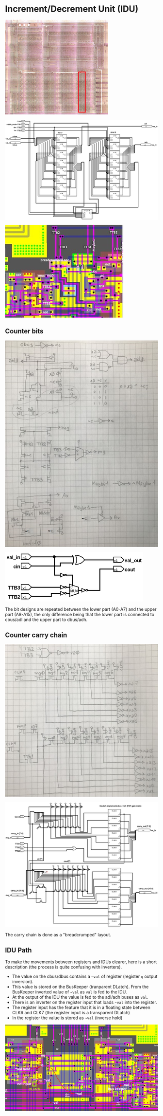 # Increment/Decrement Unit (IDU)

![locator_idu](/imgstore/locator_idu.png)

![IncDec](/logisim/IncDec.png)

![cntbit](/imgstore/modules/cntbit.jpg)

## Counter bits

![cntbit_tran](/imgstore/modules/cntbit_tran.jpg)

![IncDec_cntbit](/logisim/IncDec_cntbit.png)

The bit designs are repeated between the lower part (A0-A7) and the upper part (A8-A15), the only difference being that the lower part is connected to cbus/adl and the upper part to dbus/adh.

## Counter carry chain

![cntbit_carry_chain](/imgstore/modules/cntbit_carry_chain.jpg)

![IncDec_carry_chain](/logisim/IncDec_carry_chain.png)

The carry chain is done as a "breadcrumped" layout.

## IDU Path

To make the movements between registers and IDUs clearer, here is a short description (the process is quite confusing with inverters).

- The value on the cbus/dbus contains a `~val` of register (register `q` output inversion).
- This value is stored on the BusKeeper (tranparent DLatch). From the BusKeeper inverted value of `~val` as `val` is fed to the IDU.
- At the output of the IDU the value is fed to the adl/adh buses as `val`.
- There is an inverter on the register input that loads `~val` into the register.
- The register input has the feature that it is in a floating state between CLK6 and CLK7 (the register input is a transparent DLatch)
- In the register the value is stored as `~val` (inverse hold)

![IDU_Path](/imgstore/IDU_Path.png)
